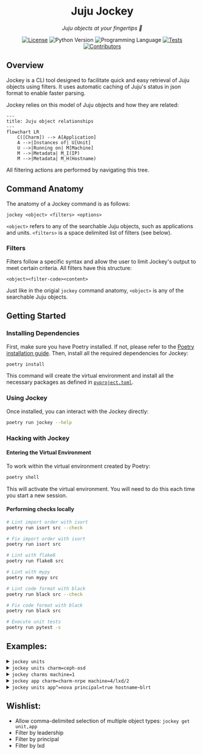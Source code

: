 <div align="center">

# Juju Jockey

*Juju objects at your fingertips 🫰*

[![License][shield-license]][url-license]
![Python Version][shield-python]
![Programming Language][shield-language]
[![Tests][shield-tests]][url-tests]
[![Contributors][shield-contributors]][url-contributors]

[shield-license]: https://img.shields.io/github/license/LCVcode/jockey?style=for-the-badge
[shield-contributors]: https://img.shields.io/github/contributors/LCVcode/jockey?style=for-the-badge
[shield-python]: https://img.shields.io/python/required-version-toml?tomlFilePath=https%3A%2F%2Fraw.githubusercontent.com%2FLCVcode%2Fjockey%2Fmaster%2Fpyproject.toml&style=for-the-badge
[shield-language]: https://img.shields.io/github/languages/top/LCVcode/jockey?style=for-the-badge&logo=python
[shield-tests]: https://img.shields.io/github/actions/workflow/status/LCVcode/jockey/ci.yml?style=for-the-badge&label=tests

[url-license]: LICENSE
[url-contributors]: https://github.com/LCVcode/jockey/graphs/contributors
[url-tests]: https://github.com/LCVcode/jockey/actions/workflows/ci.yml

</div>

## Overview

Jockey is a CLI tool designed to facilitate quick and easy retrieval of Juju objects using filters.  It uses automatic caching of Juju's status in json format to enable faster parsing.

Jockey relies on this model of Juju objects and how they are related:
```mermaid
---
title: Juju object relationships
---
flowchart LR
    C([Charm]) --> A[Application]
    A -->|Instances of| U[Unit]
    U -->|Running on| M[Machine]
    M -->|Metadata| M_I(IP)
    M -->|Metadata| M_H(Hostname)
```

All filtering actions are performed by navigating this tree.

## Command Anatomy

The anatomy of a Jockey command is as follows:
```
jockey <object> <filters> <options>
```

`<object>` refers to any of the searchable Juju objects, such as applications and units.  `<filters>` is a space delimited list of filters (see below).

### Filters

Filters follow a specific syntax and allow the user to limit Jockey's output to meet certain criteria.  All filters have this structure:
```
<object><filter-code><content>
```
Just like in the origial `jockey` command anatomy, `<object>` is any of the searchable Juju objects.

## Getting Started
### Installing Dependencies
First, make sure you have Poetry installed. If not, please refer to the
[Poetry installation guide](https://python-poetry.org/docs/#installation).
Then, install all the required dependencies for Jockey:
```bash
poetry install
```

This command will create the virtual environment and install all the necessary packages as defined in
[`pyproject.toml`](pyproject.toml).

### Using Jockey
Once installed, you can interact with the Jockey directly:

```bash
poetry run jockey --help
```

### Hacking with Jockey
#### Entering the Virtual Environment
To work within the virtual environment created by Poetry:
```bash
poetry shell
```

This will activate the virtual environment.
You will need to do this each time you start a new session.

#### Performing checks locally
```bash
# Lint import order with isort
poetry run isort src --check

# Fix import order with isort
poetry run isort src

# Lint with flake8
poetry run flake8 src

# Lint with mypy
poetry run mypy src

# Lint code format with black
poetry run black src --check

# Fix code format with black
poetry run black src

# Execute unit tests
poetry run pytest -s
```

## Examples:

<!-- jockey units -->
<details>
<summary><code>jockey units</code></summary>
<pre>
ceph-osd/0 telegraf-ceph/2 ceph-osd/1 telegraf-ceph/1 ceph-osd/2 telegraf-ceph/0 mysql-innodb-cluster/0 telegraf-mysql/0
</pre>
</details>

<!-- jockey units charm=ceph-osd -->
<details>
<summary><code>jockey units charm=ceph-osd</code></summary>
<pre>
ceph-osd/0 ceph-osd/1 ceph-osd/2
</pre>
</details>

<!-- jockey charms machine=1 -->
<details>
<summary><code>jockey charms machine=1</code></summary>

> **Note**
> Sorry, the `machine` filter is not yet implemented; stay tuned!

</details>

<!-- jockey app charm=charm-nrpe machine=4/lxd/2 -->
<details>
<summary><code>jockey app charm=charm-nrpe machine=4/lxd/2</code></summary>

> **Note**
> Sorry, the `app` filter is not yet implemented; stay tuned!

</details>

<!-- jockey units app^=nova principal=true hostname~blrt -->
<details>
<summary><code>jockey units app^=nova principal=true hostname~blrt</code></summary>

> **Note**
> Sorry, the `app` filter is not yet implemented; stay tuned!

</details>

## Wishlist:

* Allow comma-delimited selection of multiple object types:
    `jockey get unit,app`
* Filter by leadership
* Filter by principal
* Filter by lxd
